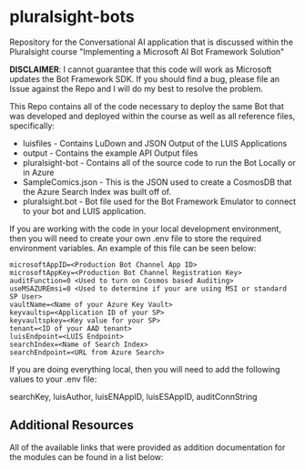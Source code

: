# pluralsight-bots
Repository for the Conversational AI application that is discussed within the Pluralsight course "Implementing a Microsoft AI Bot Framework Solution"

**DISCLAIMER**: I cannot guarantee that this code will work as Microsoft updates the Bot Framework SDK. If you should find a bug, please file an Issue against the Repo and I will do my best to resolve the problem.

This Repo contains all of the code necessary to deploy the same Bot that was developed and deployed within the course as well as all reference files, specifically:

* luisfiles - Contains LuDown and JSON Output of the LUIS Applications
* output - Contains the example API Output files
* pluralsight-bot - Contains all of the source code to run the Bot Locally or in Azure
* SampleComics.json - This is the JSON used to create a CosmosDB that the Azure Search Index was built off of.
* pluralsight.bot - Bot file used for the Bot Framework Emulator to connect to your bot and LUIS application.

If you are working with the code in your local development environment, then you will need to create your own .env file to store the required environment variables. An example of this file can be seen below:

    microsoftAppID=<Production Bot Channel App ID>
    microsoftAppKey=<Production Bot Channel Registration Key>
    auditFunction=0 <Used to turn on Cosmos based Auditing>
    useMSAZUREmsi=0 <Used to determine if your are using MSI or standard SP User>
    vaultName=<Name of your Azure Key Vault>
    keyvaultsp=<Application ID of your SP>
    keyvaultspkey=<Key value for your SP>
    tenant=<ID of your AAD tenant>
    luisEndpoint=<LUIS Endpoint>
    searchIndex=<Name of Search Index>
    searchEndpoint=<URL from Azure Search>

If you are doing everything local, then you will need to add the following values to your .env file: 

searchKey, luisAuthor, luisENAppID, luisESAppID, auditConnString

## Additional Resources

All of the available links that were provided as addition documentation for the modules can be found in a list below:

